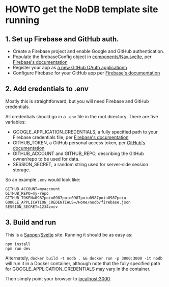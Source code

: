 # HOWTO get the NoDB template site running

## 1. Set up Firebase and GitHub auth.

* Create a Firebase project and enable Google and GitHub authentication.
* Populate the firebaseConfig object in [components/Nav.svelte](./src/components/Nav.svelte), per [Firebase's documentation](https://firebase.google.com/docs/web/setup?authuser=0)
* Register your app as [a new GitHub OAuth applicationn](https://github.com/settings/applications/new)
* Configure Firebase for your GitHub app per [Firebase's documentation](https://firebase.google.com/docs/auth/web/github-auth?authuser=0)

## 2. Add credentials to .env

Mostly this is straightforward, but you will need Firebase and GitHub credentials.

All credentials should go in a `.env` file in the root directory. There are five variables:

* GOOGLE_APPLICATION_CREDENTIALS, a fully specified path to your Firebase
credentials file, per [Firebase's documentation](https://firebase.google.com/docs/admin/setup)
* GITHUB_TOKEN, a GitHub personal access token, per [GitHub's documentation](https://docs.github.com/en/free-pro-team@latest/github/authenticating-to-github/creating-a-personal-access-token)
* GITHUB_ACCOUNT and GITHUB_REPO, describing the GitHub owner/repo to be used for data.
* SESSION_SECRET, a random string used for server-side session storage.

So an example `.env` would look like:

```
GITHUB_ACCOUNT=myaccount
GITHUB_REPO=my-repo
GITHUB_TOKEN=0987poiu0987poiu0987poiu0987poiu0987poiu
GOOGLE_APPLICATION_CREDENTIALS=/Home/nodb/firebase.json
SESSION_SECRET=1234zxcv
```

## 3. Build and run

This is a [Sapper](https://sapper.svelte.dev/)/[Svelte](https://svelte.dev/) site. Running it should be as easy as:

```
npm install
npm run dev
```

Alternately, `docker build -t nodb . && docker run -p 3000:3000 -it nodb` will run it in a Docker container,
although note that the fully specified path for GOOGLE_APPLICATION_CREDENTIALS may vary in the container.

Then simply point your browser to [localhost:3000](http://localhost:3000).

